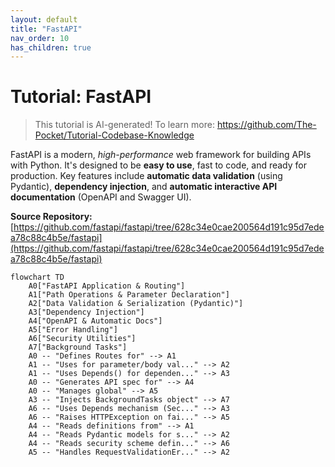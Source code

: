 ```yaml
---
layout: default
title: "FastAPI"
nav_order: 10
has_children: true
---
```


# Tutorial: FastAPI

> This tutorial is AI-generated! To learn more: https://github.com/The-Pocket/Tutorial-Codebase-Knowledge

FastAPI is a modern, *high-performance* web framework for building APIs with Python.
It's designed to be **easy to use**, fast to code, and ready for production.
Key features include **automatic data validation** (using Pydantic), **dependency injection**, and **automatic interactive API documentation** (OpenAPI and Swagger UI).


**Source Repository:** [https://github.com/fastapi/fastapi/tree/628c34e0cae200564d191c95d7edea78c88c4b5e/fastapi](https://github.com/fastapi/fastapi/tree/628c34e0cae200564d191c95d7edea78c88c4b5e/fastapi)

```mermaid
flowchart TD
    A0["FastAPI Application & Routing"]
    A1["Path Operations & Parameter Declaration"]
    A2["Data Validation & Serialization (Pydantic)"]
    A3["Dependency Injection"]
    A4["OpenAPI & Automatic Docs"]
    A5["Error Handling"]
    A6["Security Utilities"]
    A7["Background Tasks"]
    A0 -- "Defines Routes for" --> A1
    A1 -- "Uses for parameter/body val..." --> A2
    A1 -- "Uses Depends() for dependen..." --> A3
    A0 -- "Generates API spec for" --> A4
    A0 -- "Manages global" --> A5
    A3 -- "Injects BackgroundTasks object" --> A7
    A6 -- "Uses Depends mechanism (Sec..." --> A3
    A6 -- "Raises HTTPException on fai..." --> A5
    A4 -- "Reads definitions from" --> A1
    A4 -- "Reads Pydantic models for s..." --> A2
    A4 -- "Reads security scheme defin..." --> A6
    A5 -- "Handles RequestValidationEr..." --> A2
```